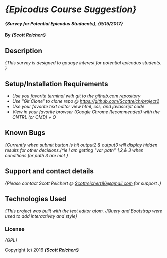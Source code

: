 # _{Epicodus Course Suggestion}_

#### _{Survey for Potential Epicodus Studaents}, {9/15/2017}_

#### By _**{Scott Reichert}**_

## Description

_{This survey is designed to gauage interest for potential epicodus students. }_

## Setup/Installation Requirements

* _Use you favorite terminal with git to the github.com repository_
* _Use "Git Clone" to clone repo @ https://github.com/Scottreich/project2_
* _Use your favorite text editor view html, css, and javascript code_
* _View in your favorite browser (Google Chrome Recommended) with the CNTRL (or CMD) + O_

## Known Bugs

_{Currently when submit button is hit output2 & output3 will display hidden results for other decisions.(*ie I am getting "var path"  1,2,& 3 when conditions for path 3 are met  }_

## Support and contact details

_{Please contact Scott Reichert @ Scottreichert86@gmail.com for support .}_

## Technologies Used

_{This project was built with the text editor atom. JQuery and Bootstrap were used to add interactivity and style}_

### License

*{GPL}*

Copyright (c) 2016 **_{Scott Reichert}_**
